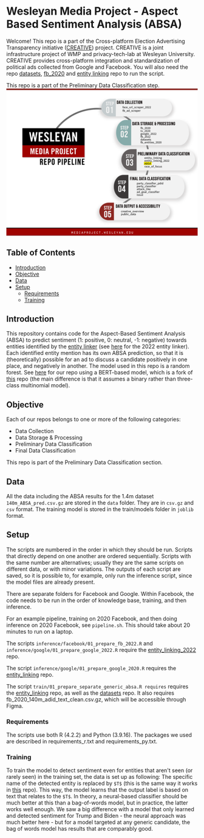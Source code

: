 
# Wesleyan Media Project - Aspect Based Sentiment Analysis (ABSA)

Welcome! This repo is a part of the Cross-platform Election Advertising Transparency initiative ([CREATIVE](https://www.creativewmp.com/)) project. CREATIVE is a joint infrastructure project of WMP and privacy-tech-lab at Wesleyan University. CREATIVE provides cross-platform integration and standardization of political ads collected from Google and Facebook. You will also need the repo [datasets](https://github.com/Wesleyan-Media-Project/datasets), [fb_2020](https://github.com/Wesleyan-Media-Project/fb_2022) and [entity linking](https://github.com/Wesleyan-Media-Project/entity_linking) repo to run the script.

This repo is a part of the Preliminary Data Classification step.
![A picture of the repo pipeline with this repo highlighted](Creative_Pipelines.png)

## Table of Contents

- [Introduction](#introduction)
- [Objective](#objective)
- [Data](#data)
- [Setup](#setup)
  - [Requirements](#requirements)
  - [Training](#training)

## Introduction

This repository contains code for the Aspect-Based Sentiment Analysis (ABSA) to predict sentiment (1: positive, 0: neutral, -1: negative) towards entities identified by the [entity linker](https://github.com/Wesleyan-Media-Project/entity_linking) (see [here](https://github.com/Wesleyan-Media-Project/entity_linking_2022) for the 2022 entity linker). Each identified entity mention has its own ABSA prediction, so that it is (theoretically) possible for an ad to discuss a candidate positively in one place, and negatively in another. The model used in this repo is a random forest. See [here](https://github.com/markusneumann/ABSA-PyTorch) for our repo using a BERT-based model, which is a fork of [this](https://github.com/songyouwei/ABSA-PyTorch) repo (the main difference is that it assumes a binary rather than three-class multinomial model).

## Objective

Each of our repos belongs to one or more of the following categories:

- Data Collection
- Data Storage & Processing
- Preliminary Data Classification
- Final Data Classification

This repo is part of the Preliminary Data Classification section.

## Data

All the data including the ABSA results for the 1.4m dataset  `140m_ABSA_pred.csv.gz` are stored in the `data` folder. They are in `csv.gz` and `csv` format. The training model is stored in the train/models folder in `joblib` format.

## Setup

The scripts are numbered in the order in which they should be run. Scripts that directly depend on one another are ordered sequentially. Scripts with the same number are alternatives; usually they are the same scripts on different data, or with minor variations. The outputs of each script are saved, so it is possible to, for example, only run the inference script, since the model files are already present.

There are separate folders for Facebook and Google. Within Facebook, the code needs to be run in the order of knowledge base, training, and then inference.

For an example pipeline, training on 2020 Facebook, and then doing inference on 2020 Facebook, see `pipeline.sh`. This should take about 20 minutes to run on a laptop.

The scripts `inference/facebook/01_prepare_fb_2022.R` and `inference/google/01_prepare_google_2022.R` require the [entity_linking_2022](https://github.com/Wesleyan-Media-Project/entity_linking_2022) repo.

The script `inference/google/01_prepare_google_2020.R` requires the [entity_linking](https://github.com/Wesleyan-Media-Project/entity_linking) repo.

The script `train/01_prepare_separate_generic_absa.R requires` requires the [entity_linking](https://github.com/Wesleyan-Media-Project/entity_linking) repo, as well as the [datasets](https://github.com/Wesleyan-Media-Project/datasets) repo. It also requires fb_2020_140m_adid_text_clean.csv.gz, which will be accessible through Figma. 

### Requirements

The scripts use both R (4.2.2) and Python (3.9.16). The packages we used are described in requirements_r.txt and requirements_py.txt.

### Training

To train the model to detect sentiment even for entities that aren't seen (or rarely seen) in the training set, the data is set up as following: The specific name of the detected entity is replaced by `$T$` (this is the same way it works in [this](https://github.com/songyouwei/ABSA-PyTorch) repo). This way, the model learns that the output label is based on text that relates to the `$T$`. In theory, a neural-based classifier should be much better at this than a bag-of-words model, but in practice, the latter works well enough. We saw a big difference with a model that only learned and detected sentiment for Trump and Biden - the neural approach was much better here - but for a model targeted at any generic candidate, the bag of words model has results that are comparably good.

